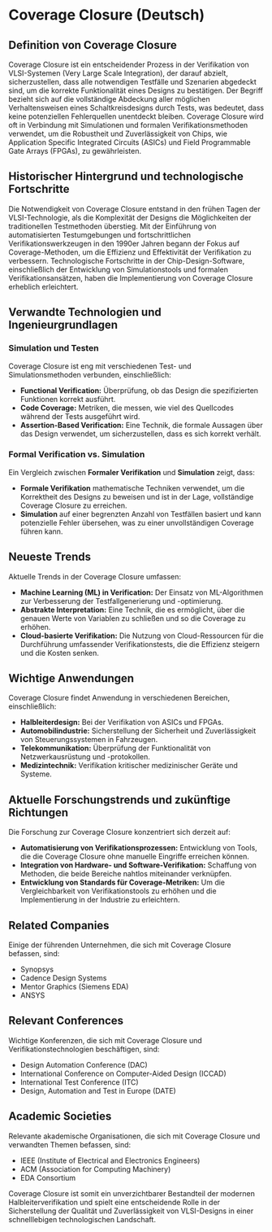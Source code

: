 # Coverage Closure (Deutsch)

## Definition von Coverage Closure

Coverage Closure ist ein entscheidender Prozess in der Verifikation von VLSI-Systemen (Very Large Scale Integration), der darauf abzielt, sicherzustellen, dass alle notwendigen Testfälle und Szenarien abgedeckt sind, um die korrekte Funktionalität eines Designs zu bestätigen. Der Begriff bezieht sich auf die vollständige Abdeckung aller möglichen Verhaltensweisen eines Schaltkreisdesigns durch Tests, was bedeutet, dass keine potenziellen Fehlerquellen unentdeckt bleiben. Coverage Closure wird oft in Verbindung mit Simulationen und formalen Verifikationsmethoden verwendet, um die Robustheit und Zuverlässigkeit von Chips, wie Application Specific Integrated Circuits (ASICs) und Field Programmable Gate Arrays (FPGAs), zu gewährleisten.

## Historischer Hintergrund und technologische Fortschritte

Die Notwendigkeit von Coverage Closure entstand in den frühen Tagen der VLSI-Technologie, als die Komplexität der Designs die Möglichkeiten der traditionellen Testmethoden überstieg. Mit der Einführung von automatisierten Testumgebungen und fortschrittlichen Verifikationswerkzeugen in den 1990er Jahren begann der Fokus auf Coverage-Methoden, um die Effizienz und Effektivität der Verifikation zu verbessern. Technologische Fortschritte in der Chip-Design-Software, einschließlich der Entwicklung von Simulationstools und formalen Verifikationsansätzen, haben die Implementierung von Coverage Closure erheblich erleichtert.

## Verwandte Technologien und Ingenieurgrundlagen

### Simulation und Testen

Coverage Closure ist eng mit verschiedenen Test- und Simulationsmethoden verbunden, einschließlich:

- **Functional Verification:** Überprüfung, ob das Design die spezifizierten Funktionen korrekt ausführt.
- **Code Coverage:** Metriken, die messen, wie viel des Quellcodes während der Tests ausgeführt wird.
- **Assertion-Based Verification:** Eine Technik, die formale Aussagen über das Design verwendet, um sicherzustellen, dass es sich korrekt verhält.

### Formal Verification vs. Simulation

Ein Vergleich zwischen **Formaler Verifikation** und **Simulation** zeigt, dass:

- **Formale Verifikation** mathematische Techniken verwendet, um die Korrektheit des Designs zu beweisen und ist in der Lage, vollständige Coverage Closure zu erreichen.
- **Simulation** auf einer begrenzten Anzahl von Testfällen basiert und kann potenzielle Fehler übersehen, was zu einer unvollständigen Coverage führen kann.

## Neueste Trends

Aktuelle Trends in der Coverage Closure umfassen:

- **Machine Learning (ML) in Verification:** Der Einsatz von ML-Algorithmen zur Verbesserung der Testfallgenerierung und -optimierung.
- **Abstrakte Interpretation:** Eine Technik, die es ermöglicht, über die genauen Werte von Variablen zu schließen und so die Coverage zu erhöhen.
- **Cloud-basierte Verifikation:** Die Nutzung von Cloud-Ressourcen für die Durchführung umfassender Verifikationstests, die die Effizienz steigern und die Kosten senken.

## Wichtige Anwendungen

Coverage Closure findet Anwendung in verschiedenen Bereichen, einschließlich:

- **Halbleiterdesign:** Bei der Verifikation von ASICs und FPGAs.
- **Automobilindustrie:** Sicherstellung der Sicherheit und Zuverlässigkeit von Steuerungssystemen in Fahrzeugen.
- **Telekommunikation:** Überprüfung der Funktionalität von Netzwerkausrüstung und -protokollen.
- **Medizintechnik:** Verifikation kritischer medizinischer Geräte und Systeme.

## Aktuelle Forschungstrends und zukünftige Richtungen

Die Forschung zur Coverage Closure konzentriert sich derzeit auf:

- **Automatisierung von Verifikationsprozessen:** Entwicklung von Tools, die die Coverage Closure ohne manuelle Eingriffe erreichen können.
- **Integration von Hardware- und Software-Verifikation:** Schaffung von Methoden, die beide Bereiche nahtlos miteinander verknüpfen.
- **Entwicklung von Standards für Coverage-Metriken:** Um die Vergleichbarkeit von Verifikationstools zu erhöhen und die Implementierung in der Industrie zu erleichtern.

## Related Companies

Einige der führenden Unternehmen, die sich mit Coverage Closure befassen, sind:

- Synopsys
- Cadence Design Systems
- Mentor Graphics (Siemens EDA)
- ANSYS

## Relevant Conferences

Wichtige Konferenzen, die sich mit Coverage Closure und Verifikationstechnologien beschäftigen, sind:

- Design Automation Conference (DAC)
- International Conference on Computer-Aided Design (ICCAD)
- International Test Conference (ITC)
- Design, Automation and Test in Europe (DATE)

## Academic Societies

Relevante akademische Organisationen, die sich mit Coverage Closure und verwandten Themen befassen, sind:

- IEEE (Institute of Electrical and Electronics Engineers)
- ACM (Association for Computing Machinery)
- EDA Consortium

Coverage Closure ist somit ein unverzichtbarer Bestandteil der modernen Halbleiterverifikation und spielt eine entscheidende Rolle in der Sicherstellung der Qualität und Zuverlässigkeit von VLSI-Designs in einer schnelllebigen technologischen Landschaft.